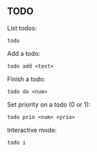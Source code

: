 ## TODO

List todos:
```
todo
```

Add a todo:
```
todo add <text>
```

Finish a todo:
```
todo do <num>
```

Set priority on a todo (0 or 1):
```
todo prio <num> <prio>
```

Interactive mode:
```
todo i
```


